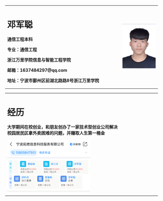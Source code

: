 <table border="0">
  <tr>
    <td width="75%">
      <h1>邓军聪</h1>
      <p><b>通信工程本科</b></p>
            <p><b>专业：通信工程</b></p>
      <p><b>浙江万里学院信息与智能工程学院</b></p>
      <p><b>邮箱：1637484297@qq.com</b></p>
      <p><b>地址：宁波市鄞州区前湖北路路8号浙江万里学院</b></p>
    </td>
    <td width="25%">
      <img src="简历.png.jpg" width="100%">     
    </td>
  </tr>
</table>
<table border="0">
  <tr>
    <td width="75%">
      <h1>经历</h1>
      <p><b>大学期间在校创业，和朋友创办了一家技术型创业公司解决校园居民区拿外卖困难的问题，并赚取人生第一桶金</b></p>
      <img src="微信图片_20200220123016.png" width="75%"> 
      </td>
    <td width="25%">
     </td>
  </tr>
</table>
